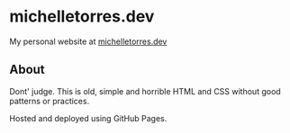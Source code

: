 # michelletorres.dev

My personal website at [michelletorres.dev](https://michelletorres.dev)  

## About

Dont' judge. This is old, simple and horrible HTML and CSS without good patterns or practices.
  
Hosted and deployed using GitHub Pages.